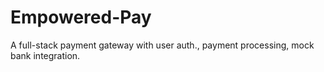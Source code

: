 # Empowered-Pay
A full-stack payment gateway with user auth., payment processing, mock bank integration.
